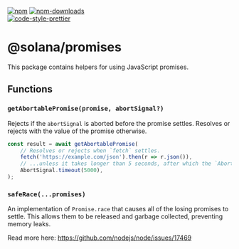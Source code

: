 [![npm][npm-image]][npm-url]
[![npm-downloads][npm-downloads-image]][npm-url]
<br />
[![code-style-prettier][code-style-prettier-image]][code-style-prettier-url]

[code-style-prettier-image]: https://img.shields.io/badge/code_style-prettier-ff69b4.svg?style=flat-square
[code-style-prettier-url]: https://github.com/prettier/prettier
[npm-downloads-image]: https://img.shields.io/npm/dm/@solana/promises/next.svg?style=flat
[npm-image]: https://img.shields.io/npm/v/@solana/promises/next.svg?style=flat
[npm-url]: https://www.npmjs.com/package/@solana/promises/v/next

# @solana/promises

This package contains helpers for using JavaScript promises.

## Functions

### `getAbortablePromise(promise, abortSignal?)`

Rejects if the `abortSignal` is aborted before the promise settles. Resolves or rejects with the value of the promise otherwise.

```ts
const result = await getAbortablePromise(
    // Resolves or rejects when `fetch` settles.
    fetch('https://example.com/json').then(r => r.json()),
    // ...unless it takes longer than 5 seconds, after which the `AbortSignal` is triggered.
    AbortSignal.timeout(5000),
);
```

### `safeRace(...promises)`

An implementation of `Promise.race` that causes all of the losing promises to settle. This allows them to be released and garbage collected, preventing memory leaks.

Read more here: https://github.com/nodejs/node/issues/17469
